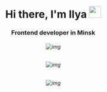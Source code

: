 <h1 align="center">Hi there, I'm Ilya
<img src="https://github.com/blackcater/blackcater/raw/main/images/Hi.gif" height="32"/></h1>
<h3 align="center">Frontend developer in Minsk</h3>  
<h6 align="center"><img align="center" src='https://github-profile-summary-cards.vercel.app/api/cards/profile-details?username=Grolland-creator&theme=solarized_dark' alt='img'/></h6>
<h6 align="center"><img align="center" src='https://github-profile-summary-cards.vercel.app/api/cards/stats?username=Grolland-creator&theme=solarized_dark' alt='img'/></h6>
<h6 align="center"><img align="center" src='https://github-readme-stats.vercel.app/api/top-langs/?username=Grolland-creator' alt='img'/></h6>

